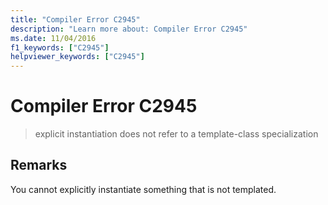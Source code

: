 ```yaml
---
title: "Compiler Error C2945"
description: "Learn more about: Compiler Error C2945"
ms.date: 11/04/2016
f1_keywords: ["C2945"]
helpviewer_keywords: ["C2945"]
---
```

# Compiler Error C2945

> explicit instantiation does not refer to a template-class specialization

## Remarks

You cannot explicitly instantiate something that is not templated.
